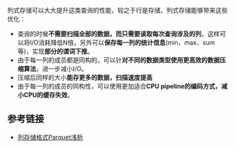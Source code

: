 列式存储可以大大提升这类查询的性能，较之于行是存储，列式存储能够带来这些优化：

- 查询的时候**不需要扫描全部的数据，而只需要读取每次查询涉及的列**，这样可以将I/O消耗降低N倍，另外可以**保存每一列的统计信息**(min、max、sum等)，实现**部分的谓词下推**。
- 由于每一列的成员都是同构的，可以针**对不同的数据类型使用更高效的数据压缩算法**，进一步减小I/O。
- 压缩后同样的大小**能存更多的数据，扫描速度提高**
- 由于每一列的成员的同构性，可以使用更加适合**CPU pipeline的编码方式，减小CPU的缓存失效**。


## 参考链接
- [列存储格式Parquet浅析](https://www.jianshu.com/p/47b39ae336d5)
